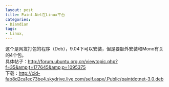```yaml
---
layout: post
title: Paint.Net在Linux平台
categories:
- Diandian
tags:
- Linux, 
---
```

这个是网友打包的程序（Deb），9.04下可以安装，但是要额外安装和Mono有关的4个包。
<br />具体帖子：http://forum.ubuntu.org.cn/viewtopic.php?f=35&amp;t=177645&amp;p=1095375
<br />下载：http://cid-fab8d2ca1ec73be4.skydrive.live.com/self.aspx/.Public/paintdotnet-3.0.deb